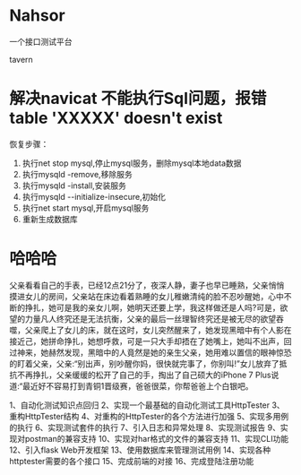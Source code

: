 # Nahsor
一个接口测试平台

tavern


# 解决navicat 不能执行Sql问题，报错table 'XXXXX' doesn't exist
恢复步骤： 
1. 执行net stop mysql,停止mysql服务，删除mysql本地data数据
2. 执行mysqld -remove,移除服务 
3. 执行mysqld -install,安装服务 
4. 执行mysqld --initialize-insecure,初始化 
5. 执行net start mysql,开启mysql服务
6. 重新生成数据库

# 哈哈哈
父亲看看自己的手表，已经12点21分了，夜深人静，妻子也早已睡熟，父亲悄悄摸进女儿的房间，父亲站在床边看着熟睡的女儿稚嫩清纯的脸不忍吵醒她，心中不断的挣扎，她可是我的亲女儿啊，她明天还要上学，我这样做还是人吗?可是，欲望的力量凡人终究还是无法抗衡，父亲的最后一丝理智终究还是被无尽的欲望吞噬，父亲爬上了女儿的床，就在这时，女儿突然醒来了，她发现黑暗中有个人影在接近己，她拼命挣扎，她想呼救，可是一只大手却捂在了她嘴上，她叫不出声，回过神来，她赫然发现，黑暗中的人竟然是她的亲生父亲，她用难以置信的眼神惊恐的盯着父亲，父亲:“别出声，别吵醒你妈，很快就完事了，你别叫!”女儿放弃了抵抗不再挣扎，父亲缓缓的松开了自己的手，掏出了自己硕大的iPhone 7 Plus说道:“最近好不容易打到青铜1晋级赛，爸爸很菜，你帮爸爸上个白银吧。


1、自动化测试知识点回归
2、实现一个最基础的自动化测试工具HttpTester
3、重构HttpTester结构
4、对重构的HttpTester的各个方法进行加强
5、实现多用例的执行
6、实现测试套件的执行
7、引入日志和异常处理
8、实现测试报告
9、实现对postman的兼容支持
10、实现对har格式的文件的兼容支持
11、实现CLI功能
12、引入flask Web开发框架
13、使用数据库来管理测试用例
14、实现各种httptester需要的各个接口
15、完成前端的对接
16、完成登陆注册功能